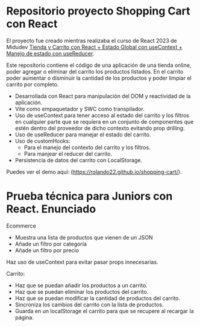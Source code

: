 # Repositorio proyecto Shopping Cart con React

El proyecto fue creado mientras realizaba el curso de React 2023 de Midudev [Tienda y Carrito con React + Estado Global con useContext + Manejo de estado con useReducer](https://www.youtube.com/@midulive).

Este repositorio contiene el código de una aplicación de una tienda online, poder agregar o eliminar del carrito los productos listados. En el carrito poder aumentar o disminuir la cantidad de los productos y poder limpiar el carrito por completo.

- Desarrollada con React para manipulación del DOM y reactividad de la aplicación.
- Vite como empaquetador y SWC como transpilador.
- Uso de useContext para tener acceso al estado del carrito y los filtros en cualquier parte que se requiera en un conjunto de componentes que estén dentro del proveedor de dicho contexto evitando prop drilling.
- Uso de useReducer para manejar el estado del carrito.
- Uso de customHooks:
    - Para el manejo del contexto del carrito y los filtros.
    - Para manjear el reducer del carrito.
- Persistencia de datos del carrito con LocalStorage.

Puedes ver el demo aquí: (https://rolando22.github.io/shopping-cart/).

# Prueba técnica para Juniors con React. Enunciado

Ecommerce

- Muestra una lista de productos que vienen de un JSON
- Añade un filtro por categoría
- Añade un filtro por precio

Haz uso de useContext para evitar pasar props innecesarias.

Carrito:

- Haz que se puedan añadir los productos a un carrito.
- Haz que se puedan eliminar los productos del carrito.
- Haz que se puedan modificar la cantidad de productos del carrito.
- Sincroniza los cambios del carrito con la lista de productos.
- Guarda en un localStorage el carrito para que se recupere al recargar la página.
